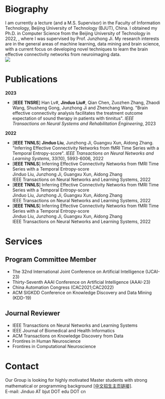 # Biography

  I am currently a lecture (and a M.S. Supervisor) in the Faculty of Information Technology, Beijing University of Technology (BJUT), China. I obtained my Ph.D. in Computer Science from the Beijing University of Technology in 2022, , where I was supervised by Prof. Junzhong Ji. My research interests are in the general areas of machine learning, data mining and brain science, with a current focus on developing novel techniques to learn the brain effective connectivity networks from neuroimaging data.  
![](qrcode_for_gh_0d3e241c6f10_258.jpg)

# Publications

__2023__
  * [__IEEE TNSRE__] Han Lv#, __Jinduo Liu#__, Qian Chen, Zuozhen Zhang, Zhaodi Wang, Shusheng Gong, Junzhong Ji and Zhenchang Wang. "Brain effective connectivity analysis facilitates the treatment outcome expectation of sound therapy in patients with tinnitus". _IEEE Transactions on Neural Systems and Rehabilitation Engineering_, 2023  
  
__2022__
  * [__IEEE TNNLS__] __Jinduo Liu__, Junzhong Ji, Guangxu Xun, Aidong Zhang. "Inferring Effective Connectivity Networks from fMRI Time Series with a Temporal Entropy-score". _IEEE Transactions on Neural Networks and Learning Systems_, 33(10), 5993-6006, 2022  
  * [__IEEE TNNLS__] Inferring Effective Connectivity Networks from fMRI Time Series with a Temporal Entropy-score  
     Jinduo Liu, Junzhong Ji, Guangxu Xun, Aidong Zhang  
     IEEE Transactions on Neural Networks and Learning Systems, 2022  
  * [__IEEE TNNLS__] Inferring Effective Connectivity Networks from fMRI Time Series with a Temporal Entropy-score  
     Jinduo Liu, Junzhong Ji, Guangxu Xun, Aidong Zhang  
     IEEE Transactions on Neural Networks and Learning Systems, 2022  
  * [__IEEE TNNLS__] Inferring Effective Connectivity Networks from fMRI Time Series with a Temporal Entropy-score  
     Jinduo Liu, Junzhong Ji, Guangxu Xun, Aidong Zhang  
     IEEE Transactions on Neural Networks and Learning Systems, 2022  
     
# Services
## Program Committee Member
 * The 32nd International Joint Conference on Artificial Intelligence (IJCAI-23)
 * Thirty-Seventh AAAI Conference on Artificial Intelligence (AAAI-23)
 * China Automation Congress (CAC2021;CAC2022)
 * ACM SIGKDD Conference on Knowledge Discovery and Data Mining (KDD-19)
    
## Journal Reviewer
 * IEEE Transactions on Neural Networks and Learning Systems
 * IEEE Journal of Biomedical and Health Informatics
 * ACM Transactions on Knowledge Discovery from Data
 * Frontires in Human Neuroscience
 * Frontires in Computational Neuroscience
    
  
# Contact  
Our Group is looking for highly motivated Master students with strong mathematical or programming background [[中文招生主页链接]](https://yanzhao.bjut.edu.cn/info/1182/4924.htm).  
E-mail: Jinduo AT bjut DOT edu DOT cn 
